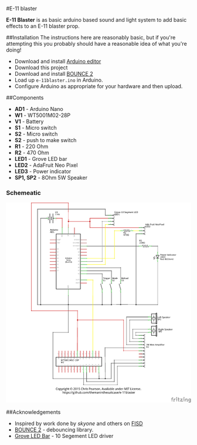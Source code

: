#E-11 blaster

**E-11 Blaster** is as basic arduino based sound and light system to add basic
effects to an E-11 blaster prop.

##Installation
The instructions here are reasonably basic, but if you're attempting this you
probably should have a reasonable idea of what you're doing!
 * Download and install [Arduino editor](http://www.arduino.cc/en/Main/Software)
 * Download this project
 * Download and install [BOUNCE 2](https://github.com/thomasfredericks/Bounce2)
 * Load up `e-11blaster.ino` in Arduino.
 * Configure Arduino as appropriate for your hardware and then upload.

##Components
  * **AD1** - Arduino Nano
  * **W1** - WT5001M02-28P
  * **V1** - Battery
  * **S1** - Micro switch
  * **S2** - Micro switch
  * **S2** - push to make switch
  * **R1** - 220 Ohm
  * **R2** - 470 Ohm
  * **LED1** - Grove LED bar
  * **LED2** - AdaFruit Neo Pixel
  * **LED3** - Power indicator
  * **SP1, SP2** - 8Ohm 5W Speaker

### Schemeatic
![Schemeatic](/Docs/e-11blaster_schem.png)

##Acknowledgements
 * Inspired by work done by *skyone* and others on [FISD](http://www.whitearmor.net)
 * [BOUNCE 2](https://github.com/thomasfredericks/Bounce2) - debouncing library.
 * [Grove LED Bar](https://github.com/Seeed-Studio/Grove_LED_Bar) - 10 Segement LED driver
